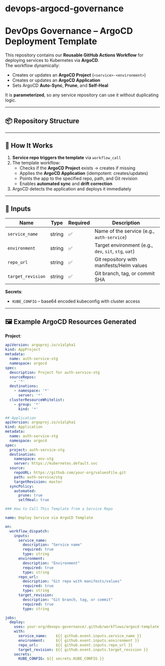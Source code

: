 # devops-argocd-governance

# DevOps Governance – ArgoCD Deployment Template

This repository contains our **Reusable GitHub Actions Workflow** for deploying services to Kubernetes via **ArgoCD**.  
The workflow dynamically:
- Creates or updates an **ArgoCD Project** (`<service>-<environment>`)
- Creates or updates an **ArgoCD Application**
- Sets ArgoCD **Auto-Sync**, **Prune**, and **Self-Heal**

It is **parameterized**, so any service repository can use it without duplicating logic.

---

## 📦 Repository Structure


---

## 🚀 How It Works

1. **Service repo triggers the template** via `workflow_call`
2. The template workflow:
   - Checks if the **ArgoCD Project** exists → creates if missing
   - Applies the **ArgoCD Application** (idempotent: creates/updates)
   - Points the app to the specified repo, path, and Git revision
   - Enables **automated sync** and **drift correction**
3. ArgoCD detects the application and deploys it immediately

---

## 🔧 Inputs

| Name              | Type   | Required | Description |
|-------------------|--------|----------|-------------|
| `service_name`    | string | ✅       | Name of the service (e.g., `auth-service`) |
| `environment`     | string | ✅       | Target environment (e.g., `dev`, `sit`, `stg`, `uat`) |
| `repo_url`        | string | ✅       | Git repository with manifests/Helm values |
| `target_revision` | string | ✅       | Git branch, tag, or commit SHA |

**Secrets**:
- `KUBE_CONFIG` – base64 encoded kubeconfig with cluster access

---

## 🖼 Example ArgoCD Resources Generated

**Project**:
```yaml
apiVersion: argoproj.io/v1alpha1
kind: AppProject
metadata:
  name: auth-service-stg
  namespace: argocd
spec:
  description: Project for auth-service-stg
  sourceRepos:
    - '*'
  destinations:
    - namespace: '*'
      server: '*'
  clusterResourceWhitelist:
    - group: '*'
      kind: '*'

## Application
apiVersion: argoproj.io/v1alpha1
kind: Application
metadata:
  name: auth-service-stg
  namespace: argocd
spec:
  project: auth-service-stg
  destination:
    namespace: env-stg
    server: https://kubernetes.default.svc
  source:
    repoURL: https://github.com/your-org/valuesFile.git
    path: auth-service/stg
    targetRevision: master
  syncPolicy:
    automated:
      prune: true
      selfHeal: true

### How to Call This Template from a Service Repo

name: Deploy Service via ArgoCD Template

on:
  workflow_dispatch:
    inputs:
      service_name:
        description: "Service name"
        required: true
        type: string
      environment:
        description: "Environment"
        required: true
        type: string
      repo_url:
        description: "Git repo with manifests/values"
        required: true
        type: string
      target_revision:
        description: "Git branch, tag, or commit"
        required: true
        type: string

jobs:
  deploy:
    uses: your-org/devops-governance/.github/workflows/argocd-template.yml@main
    with:
      service_name:    ${{ github.event.inputs.service_name }}
      environment:     ${{ github.event.inputs.environment }}
      repo_url:        ${{ github.event.inputs.repo_url }}
      target_revision: ${{ github.event.inputs.target_revision }}
    secrets:
      KUBE_CONFIG: ${{ secrets.KUBE_CONFIG }}
